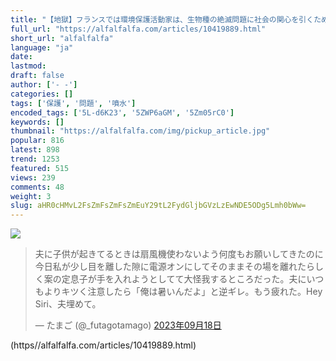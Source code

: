 ```yaml
---
title: "【地獄】フランスでは環境保護活動家は、生物種の絶滅問題に社会の関心を引くために、小川や噴水を緑色に染色した。【HotTweets】 "
full_url: "https://alfalfalfa.com/articles/10419889.html"
short_url: "alfalfalfa"
language: "ja"
date: 
lastmod: 
draft: false
author: ['- -']
categories: []
tags: ['保護', '問題', '噴水']
encoded_tags: ['5L-d6K23', '5ZWP6aGM', '5Zm05rC0']
keywords: []
thumbnail: "https://alfalfalfa.com/img/pickup_article.jpg"
popular: 816
latest: 898
trend: 1253
featured: 515
views: 239
comments: 48
weight: 3
slug: aHR0cHMvL2FsZmFsZmFsZmEuY29tL2FydGljbGVzLzEwNDE5ODg5Lmh0bWw=
---
```


![](https://alfalfalfa.com/img/pickup_article.jpg)

<blockquote class='twitter-tweet'><p lang='ja' dir='ltr'>夫に子供が起きてるときは扇風機使わないよう何度もお願いしてきたのに今日私が少し目を離した隙に電源オンにしてそのままその場を離れたらしく案の定息子が手を入れようとしてて大怪我するところだった。夫にいつもよりキツく注意したら「俺は暑いんだよ」と逆ギレ。もう疲れた。Hey Siri、夫埋めて。 </p>— たまご (@_futagotamago) <a href='https//twitter.com/_futagotamago/status/1703724845085946065' target='_blank' rel='nofollow'>2023年09月18日</a></blockquote> 

(https//alfalfalfa.com/articles/10419889.html)
